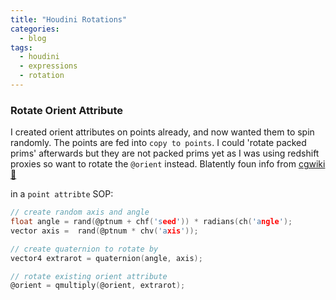 ```yaml
---
title: "Houdini Rotations"
categories:
  - blog
tags:
  - houdini
  - expressions
  - rotation
---
```


### Rotate Orient Attribute
I created orient attributes on points already, and now wanted them to spin randomly. The points are fed into `copy to points`.
I could 'rotate packed prims' afterwards but they are not packed prims yet as I was using redshift proxies so want to rotate the `@orient` instead.
Blatently foun info from [cgwiki 🙏](https://www.tokeru.com/cgwiki/index.php?title=JoyOfVex17#Combine_orients_with_qmultiply)

in a `point attribte` SOP:

```c
// create random axis and angle
float angle = rand(@ptnum + chf('seed')) * radians(ch('angle');
vector axis =  rand(@ptnum * chv('axis'));

// create quaternion to rotate by
vector4 extrarot = quaternion(angle, axis);

// rotate existing orient attribute
@orient = qmultiply(@orient, extrarot);
```

